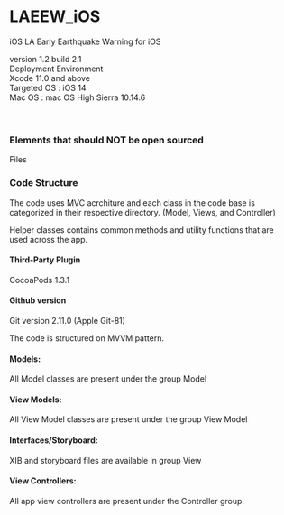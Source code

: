 # LAEEW_iOS
iOS LA Early Earthquake Warning for iOS

version 1.2 build 2.1 <br />
Deployment Environment <br />
Xcode 11.0 and above <br />
Targeted OS : iOS 14 <br />
Mac OS : mac OS High Sierra 10.14.6 <br />
<br />
<br />
### Elements that should NOT be open sourced
Files<br />


### Code Structure
The code uses MVC acrchiture and each class in the code base is categorized in their respective directory. (Model, Views, and Controller)

Helper classes contains common methods and utility functions that are used across the app.


#### Third-Party Plugin
CocoaPods 1.3.1
<br />
#### Github version
Git version 2.11.0 (Apple Git-81)

The code is structured on MVVM pattern. 

#### Models:
All Model classes are present under the group Model <br />

#### View Models:
All View Model classes are present under the group View Model <br />

#### Interfaces/Storyboard:
XIB and storyboard files are available in group View <br />

#### View Controllers:
All app view controllers are present under the Controller group.<br />

